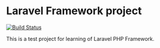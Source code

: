 
# Laravel Framework project

[![Build Status](https://travis-ci.org/nojes/laravel.svg?branch=master)](https://travis-ci.org/nojes/laravel)

This is a test project for learning of Laravel PHP Framework.
